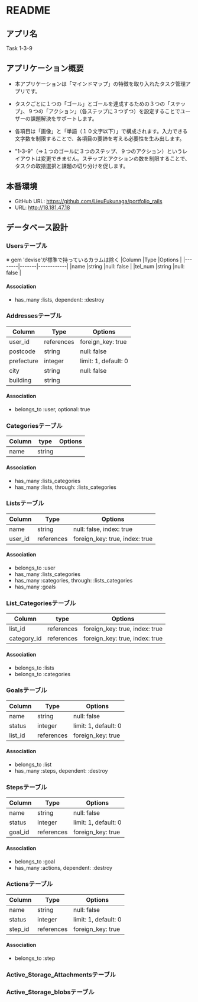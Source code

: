 # README

## アプリ名
Task 1-3-9

## アプリケーション概要
- 本アプリケーションは「マインドマップ」の特徴を取り入れたタスク管理アプリです。

- タスクごとに１つの「ゴール」とゴールを達成するための３つの「ステップ」、９つの「アクション」（各ステップに３つずつ）を設定することでユーザーの課題解決をサポートします。

- 各項目は「画像」と「単語（１０文字以下）」で構成されます。入力できる文字数を制限することで、各項目の要諦を考える必要性を生み出します。

- "1-3-9"（=>１つのゴールに３つのステップ、９つのアクション）というレイアウトは変更できません。ステップとアクションの数を制限することで、タスクの取捨選択と課題の切り分けを促します。

## 本番環境
- GitHub URL: https://github.com/LieuFukunaga/portfolio_rails
- URL: http://18.181.47.18

## データベース設計

### Usersテーブル
※ gem 'devise'が標準で持っているカラムは除く
|Column  |Type   |Options     |
|--------|-------|------------|
|name    |string |null: false |
|tel_num |string |null: false |

#### Association
- has_many :lists, dependent: :destroy


### Addressesテーブル
|Column     |Type       |Options              |
|-----------|-----------|---------------------|
|user_id    |references |foreign_key: true    |
|postcode   |string     |null: false          |
|prefecture |integer    |limit: 1, default: 0 |
|city       |string     |null: false          |
|building   |string     |

#### Association
- belongs_to :user, optional: true


### Categoriesテーブル
|Column |type   |Options |
|-------|-------|--------|
|name   |string |

#### Association
- has_many :lists_categories
- has_many :lists, through: :lists_categories


### Listsテーブル
|Column  |Type       |Options                        |
|--------|-----------|-------------------------------|
|name    |string     |null: false, index: true       |
|user_id |references |foreign_key: true, index: true |

#### Association
- belongs_to :user
- has_many :lists_categories
- has_many :categories, through: :lists_categories
- has_many :goals


### List_Categoriesテーブル
|Column      |type       |Options                        |
|------------|-----------|-------------------------------|
|list_id     |references |foreign_key: true, index: true |
|category_id |references |foreign_key: true, index: true |

#### Association
- belongs_to :lists
- belongs_to :categories


### Goalsテーブル
|Column  |Type       |Options              |
|--------|-----------|---------------------|
|name    |string     |null: false          |
|status  |integer    |limit: 1, default: 0 |
|list_id |references |foreign_key: true    |

#### Association
- belongs_to :list
- has_many :steps, dependent: :destroy


### Stepsテーブル
|Column  |Type       |Options              |
|--------|-----------|---------------------|
|name    |string     |null: false          |
|status  |integer    |limit: 1, default: 0 |
|goal_id |references |foreign_key: true    |

#### Association
- belongs_to :goal
- has_many :actions, dependent: :destroy


### Actionsテーブル
|Column  |Type       |Options              |
|--------|-----------|---------------------|
|name    |string     |null: false          |
|status  |integer    |limit: 1, default: 0 |
|step_id |references |foreign_key: true    |

#### Association
- belongs_to :step

### Active_Storage_Attachmentsテーブル

### Active_Storage_blobsテーブル